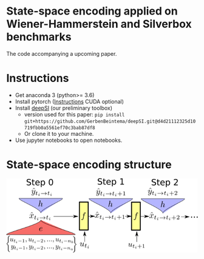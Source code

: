 # State-space encoding applied on Wiener-Hammerstein and Silverbox benchmarks

The code accompanying a upcoming paper. 

# Instructions

* Get anaconda 3 (python>= 3.6)
* Install pytorch ([Instructions](https://pytorch.org/get-started) CUDA optional)
* Install [deepSI](https://github.com/GerbenBeintema/deepSI) (our preliminary toolbox)
  * version used for this paper: `pip install git+https://github.com/GerbenBeintema/deepSI.git@d4d21112325d10719fbb0a5561ef70c3bab87df8`
  * Or clone it to your machine.
* Use jupyter notebooks to open notebooks.

# State-space encoding structure

![encoder image](Encoder-graphic.png)